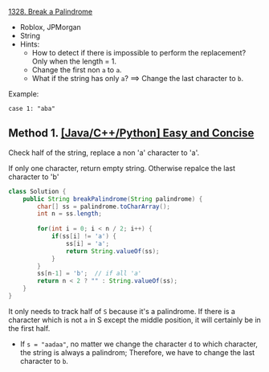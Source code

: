 [1328. Break a Palindrome](https://leetcode.com/problems/break-a-palindrome/)

* Roblox, JPMorgan
* String
* Hints:
    * How to detect if there is impossible to perform the replacement? Only when the length = 1.
    * Change the first non `a` to `a`.
    * What if the string has only `a`? ==> Change the last character to `b`.
    
    
Example:

    case 1: "aba"
    
    
## Method 1. [[Java/C++/Python] Easy and Concise](https://leetcode.com/problems/break-a-palindrome/discuss/489774/JavaC%2B%2BPython-Easy-and-Concise)
Check half of the string,
replace a non 'a' character to 'a'.

If only one character, return empty string.
Otherwise repalce the last character to 'b'

```java
class Solution {
    public String breakPalindrome(String palindrome) {
        char[] ss = palindrome.toCharArray();
        int n = ss.length;
        
        for(int i = 0; i < n / 2; i++) {
            if(ss[i] != 'a') {
                ss[i] = 'a';
                return String.valueOf(ss);
            }
        } 
        ss[n-1] = 'b';  // if all 'a'
        return n < 2 ? "" : String.valueOf(ss);
    }
}
```

It only needs to track half of `S` because it's a palindrome.
If there is a character which is not `a` in S except the middle position, it will certainly be in the first half.

* If `s = "aadaa"`, no matter we change the character `d` to which character, the string is always a palindrom;
Therefore, we have to change the last character to `b`.